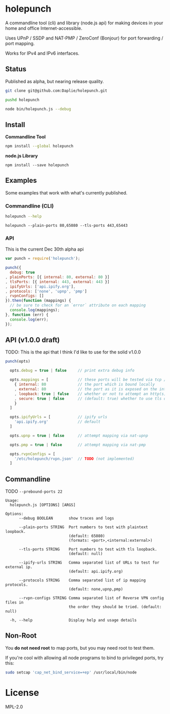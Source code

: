 # holepunch

A commandline tool (cli) and library (node.js api) for making devices
in your home and office Internet-accessible.

Uses UPnP / SSDP and NAT-PMP / ZeroConf (Bonjour) for port forwarding / port mapping.

Works for IPv4 and IPv6 interfaces.

## Status

Published as alpha, but nearing release quality.

```bash
git clone git@github.com:Daplie/holepunch.git

pushd holepunch

node bin/holepunch.js --debug
```

## Install

**Commandline Tool**
```bash
npm install --global holepunch
```

**node.js Library**
```
npm install --save holepunch
```

## Examples

Some examples that work with what's currently published.

### Commandline (CLI)

```bash
holepunch --help
```

```
holepunch --plain-ports 80,65080 --tls-ports 443,65443
```

### API

This is the current Dec 30th alpha api

```javascript
var punch = require('holepunch');

punch({
  debug: true
, plainPorts: [{ internal: 80, external: 80 }]
, tlsPorts: [{ internal: 443, external: 443 }]
, ipifyUrls: ['api.ipify.org'],
, protocols: ['none', 'upnp', 'pmp']
, rvpnConfigs: []
}).then(function (mappings) {
  // be sure to check for an `error` attribute on each mapping
  console.log(mappings);
}, function (err) {
  console.log(err);
});
```

## API (v1.0.0 draft)

TODO: This is the api that I think I'd like to use for the solid v1.0.0

```javascript
punch(opts)

  opts.debug = true | false     // print extra debug info

  opts.mappings = [             // these ports will be tested via tcp / http
    { internal: 80              // the port which is bound locally
    , external: 80              // the port as it is exposed on the internet
    , loopback: true | false    // whether or not to attempt an http(s) loopback test
    , secure: true | false      // (default: true) whether to use tls or plaintext
    }
  ]

  opts.ipifyUrls = [            // ipify urls
    'api.ipify.org'             // default
  ]

  opts.upnp = true | false      // attempt mapping via nat-upnp

  opts.pmp = true | false       // attempt mapping via nat-pmp

  opts.rvpnConfigs = [
    '/etc/holepunch/rvpn.json'  // TODO (not implemented)
  ]
```

## Commandline

TODO `--prebound-ports 22`

```
Usage:
  holepunch.js [OPTIONS] [ARGS]

Options:
      --debug BOOLEAN       show traces and logs

      --plain-ports STRING  Port numbers to test with plaintext loopback.
                            (default: 65080)
                            (formats: <port>,<internal:external>)

      --tls-ports STRING    Port numbers to test with tls loopback.
                            (default: null)

      --ipify-urls STRING   Comma separated list of URLs to test for external ip.
                            (default: api.ipify.org)

      --protocols STRING    Comma separated list of ip mapping protocols.
                            (default: none,upnp,pmp)

      --rvpn-configs STRING Comma separated list of Reverse VPN config files in
                            the order they should be tried. (default: null)

  -h, --help                Display help and usage details
```

## Non-Root

You **do not need root** to map ports, but you may need root to test them.

If you're cool with allowing all node programs to bind to privileged ports, try this:

```bash
sudo setcap 'cap_net_bind_service=+ep' /usr/local/bin/node
```

# License

MPL-2.0

